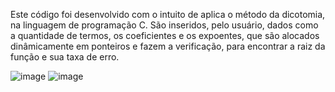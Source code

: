 Este código foi desenvolvido com o intuito de aplica o método da dicotomia, na linguagem de programação C. São inseridos, pelo usuário, dados como a quantidade de termos, os coeficientes e os expoentes, que são alocados dinâmicamente em ponteiros e fazem a verificação, para encontrar a raiz da função e sua taxa de erro.

![image](https://user-images.githubusercontent.com/75763403/111888378-c52e4b80-89ba-11eb-9759-712f418fc609.png)
![image](https://user-images.githubusercontent.com/75763403/111888383-cc555980-89ba-11eb-89ec-c59480555d65.png)
